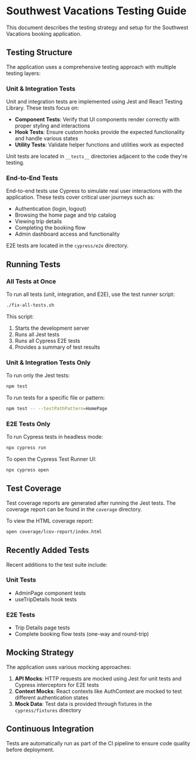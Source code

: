 # Southwest Vacations Testing Guide

This document describes the testing strategy and setup for the Southwest Vacations booking application.

## Testing Structure

The application uses a comprehensive testing approach with multiple testing layers:

### Unit & Integration Tests

Unit and integration tests are implemented using Jest and React Testing Library. These tests focus on:

- **Component Tests**: Verify that UI components render correctly with proper styling and interactions
- **Hook Tests**: Ensure custom hooks provide the expected functionality and handle various states
- **Utility Tests**: Validate helper functions and utilities work as expected

Unit tests are located in `__tests__` directories adjacent to the code they're testing.

### End-to-End Tests

End-to-end tests use Cypress to simulate real user interactions with the application. These tests cover critical user journeys such as:

- Authentication (login, logout)
- Browsing the home page and trip catalog
- Viewing trip details
- Completing the booking flow
- Admin dashboard access and functionality

E2E tests are located in the `cypress/e2e` directory.

## Running Tests

### All Tests at Once

To run all tests (unit, integration, and E2E), use the test runner script:

```bash
./fix-all-tests.sh
```

This script:
1. Starts the development server
2. Runs all Jest tests
3. Runs all Cypress E2E tests
4. Provides a summary of test results

### Unit & Integration Tests Only

To run only the Jest tests:

```bash
npm test
```

To run tests for a specific file or pattern:

```bash
npm test -- --testPathPattern=HomePage
```

### E2E Tests Only

To run Cypress tests in headless mode:

```bash
npx cypress run
```

To open the Cypress Test Runner UI:

```bash
npx cypress open
```

## Test Coverage

Test coverage reports are generated after running the Jest tests. The coverage report can be found in the `coverage` directory.

To view the HTML coverage report:

```bash
open coverage/lcov-report/index.html
```

## Recently Added Tests

Recent additions to the test suite include:

### Unit Tests
- AdminPage component tests
- useTripDetails hook tests

### E2E Tests
- Trip Details page tests
- Complete booking flow tests (one-way and round-trip)

## Mocking Strategy

The application uses various mocking approaches:

1. **API Mocks**: HTTP requests are mocked using Jest for unit tests and Cypress interceptors for E2E tests
2. **Context Mocks**: React contexts like AuthContext are mocked to test different authentication states
3. **Mock Data**: Test data is provided through fixtures in the `cypress/fixtures` directory

## Continuous Integration

Tests are automatically run as part of the CI pipeline to ensure code quality before deployment. 